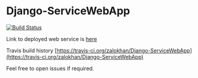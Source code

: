 # Django-ServiceWebApp

[![Build Status](https://travis-ci.org/zalokhan/Django-ServiceWebApp.svg?branch=master)](https://travis-ci.org/zalokhan/Django-ServiceWebApp.svg?branch=master)


Link to deployed web service is [here](https://zee-service-dev.herokuapp.com/)

Travis build history [https://travis-ci.org/zalokhan/Django-ServiceWebApp](https://travis-ci.org/zalokhan/Django-ServiceWebApp)

Feel free to open issues if required.